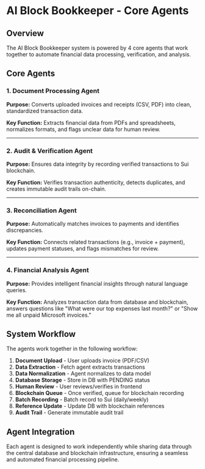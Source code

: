 # AI Block Bookkeeper - Core Agents

## Overview

The AI Block Bookkeeper system is powered by 4 core agents that work together to automate financial data processing, verification, and analysis.

## Core Agents

### 1. Document Processing Agent

**Purpose:** Converts uploaded invoices and receipts (CSV, PDF) into clean, standardized transaction data.

**Key Function:** Extracts financial data from PDFs and spreadsheets, normalizes formats, and flags unclear data for human review.

---

### 2. Audit & Verification Agent

**Purpose:** Ensures data integrity by recording verified transactions to Sui blockchain.

**Key Function:** Verifies transaction authenticity, detects duplicates, and creates immutable audit trails on-chain.

---

### 3. Reconciliation Agent

**Purpose:** Automatically matches invoices to payments and identifies discrepancies.

**Key Function:** Connects related transactions (e.g., invoice + payment), updates payment statuses, and flags mismatches for review.

---

### 4. Financial Analysis Agent

**Purpose:** Provides intelligent financial insights through natural language queries.

**Key Function:** Analyzes transaction data from database and blockchain, answers questions like "What were our top expenses last month?" or "Show me all unpaid Microsoft invoices."

## System Workflow

The agents work together in the following workflow:

1. **Document Upload** - User uploads invoice (PDF/CSV)
2. **Data Extraction** - Fetch agent extracts transactions
3. **Data Normalization** - Agent normalizes to data model
4. **Database Storage** - Store in DB with PENDING status
5. **Human Review** - User reviews/verifies in frontend
6. **Blockchain Queue** - Once verified, queue for blockchain recording
7. **Batch Recording** - Batch record to Sui (daily/weekly)
8. **Reference Update** - Update DB with blockchain references
9. **Audit Trail** - Generate immutable audit trail

## Agent Integration

Each agent is designed to work independently while sharing data through the central database and blockchain infrastructure, ensuring a seamless and automated financial processing pipeline.
